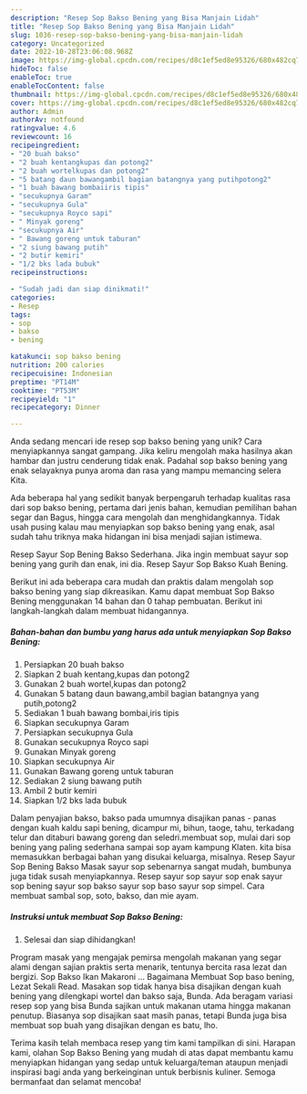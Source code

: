 ```yaml
---
description: "Resep Sop Bakso Bening yang Bisa Manjain Lidah"
title: "Resep Sop Bakso Bening yang Bisa Manjain Lidah"
slug: 1036-resep-sop-bakso-bening-yang-bisa-manjain-lidah
category: Uncategorized
date: 2022-10-28T23:06:08.968Z
image: https://img-global.cpcdn.com/recipes/d8c1ef5ed8e95326/680x482cq70/sop-bakso-bening-foto-resep-utama.jpg
hideToc: false
enableToc: true
enableTocContent: false
thumbnail: https://img-global.cpcdn.com/recipes/d8c1ef5ed8e95326/680x482cq70/sop-bakso-bening-foto-resep-utama.jpg
cover: https://img-global.cpcdn.com/recipes/d8c1ef5ed8e95326/680x482cq70/sop-bakso-bening-foto-resep-utama.jpg
author: Admin
authorAv: notfound
ratingvalue: 4.6
reviewcount: 16
recipeingredient:
- "20 buah bakso"
- "2 buah kentangkupas dan potong2"
- "2 buah wortelkupas dan potong2"
- "5 batang daun bawangambil bagian batangnya yang putihpotong2"
- "1 buah bawang bombaiiris tipis"
- "secukupnya Garam"
- "secukupnya Gula"
- "secukupnya Royco sapi"
- " Minyak goreng"
- "secukupnya Air"
- " Bawang goreng untuk taburan"
- "2 siung bawang putih"
- "2 butir kemiri"
- "1/2 bks lada bubuk"
recipeinstructions:

- "Sudah jadi dan siap dinikmati!"
categories:
- Resep
tags:
- sop
- bakso
- bening

katakunci: sop bakso bening 
nutrition: 200 calories
recipecuisine: Indonesian
preptime: "PT14M"
cooktime: "PT53M"
recipeyield: "1"
recipecategory: Dinner

---
```





Anda sedang mencari ide resep sop bakso bening yang unik? Cara menyiapkannya sangat gampang. Jika keliru mengolah maka hasilnya akan hambar dan justru cenderung tidak enak. Padahal sop bakso bening yang enak selayaknya punya aroma dan rasa yang mampu memancing selera Kita.





Ada beberapa hal yang sedikit banyak berpengaruh terhadap kualitas rasa dari sop bakso bening, pertama dari jenis bahan, kemudian pemilihan bahan segar dan Bagus, hingga cara mengolah dan menghidangkannya. Tidak usah pusing kalau mau menyiapkan sop bakso bening yang enak,      asal sudah tahu triknya maka hidangan ini bisa menjadi sajian istimewa.














Resep Sayur Sop Bening Bakso Sederhana. Jika ingin membuat sayur sop bening yang gurih dan enak, ini dia. Resep Sayur Sop Bakso Kuah Bening.






Berikut ini ada beberapa cara mudah dan praktis dalam mengolah sop bakso bening yang siap dikreasikan. Kamu dapat membuat Sop Bakso Bening menggunakan 14 bahan dan 0 tahap pembuatan. Berikut ini langkah-langkah dalam membuat hidangannya.

<!--inarticleads1-->

##### Bahan-bahan dan bumbu yang harus ada untuk menyiapkan Sop Bakso Bening:

1. Persiapkan 20 buah bakso
1. Siapkan 2 buah kentang,kupas dan potong2
1. Gunakan 2 buah wortel,kupas dan potong2
1. Gunakan 5 batang daun bawang,ambil bagian batangnya yang putih,potong2
1. Sediakan 1 buah bawang bombai,iris tipis
1. Siapkan secukupnya Garam
1. Persiapkan secukupnya Gula
1. Gunakan secukupnya Royco sapi
1. Gunakan  Minyak goreng
1. Siapkan secukupnya Air
1. Gunakan  Bawang goreng untuk taburan
1. Sediakan 2 siung bawang putih
1. Ambil 2 butir kemiri
1. Siapkan 1/2 bks lada bubuk


Dalam penyajian bakso, bakso pada umumnya disajikan panas - panas dengan kuah kaldu sapi bening, dicampur mi, bihun, taoge, tahu, terkadang telur dan ditaburi bawang goreng dan seledri.membuat sop, mulai dari sop bening yang paling sederhana sampai sop ayam kampung Klaten. kita bisa memasukkan berbagai bahan yang disukai keluarga, misalnya. Resep Sayur Sop Bening Bakso Masak sayur sop sebenarnya sangat mudah, bumbunya juga tidak susah menyiapkannya. Resep sayur sop sayur sop enak sayur sop bening sayur sop bakso sayur sop baso sayur sop simpel. Cara membuat sambal sop, soto, bakso, dan mie ayam. 

<!--inarticleads2-->

##### Instruksi untuk membuat Sop Bakso Bening:


1. Selesai dan siap dihidangkan!

Program masak yang mengajak pemirsa mengolah makanan yang segar alami dengan sajian praktis serta menarik, tentunya bercita rasa lezat dan bergizi. Sop Bakso Ikan Makaroni … Bagaimana Membuat Sop baso bening, Lezat Sekali Read. Masakan sop tidak hanya bisa disajikan dengan kuah bening yang dilengkapi wortel dan bakso saja, Bunda. Ada beragam variasi resep sop yang bisa Bunda sajikan untuk makanan utama hingga makanan penutup. Biasanya sop disajikan saat masih panas, tetapi Bunda juga bisa membuat sop buah yang disajikan dengan es batu, lho. 

Terima kasih telah membaca resep yang tim kami tampilkan di sini. Harapan kami, olahan Sop Bakso Bening yang mudah di atas dapat membantu kamu menyiapkan hidangan yang sedap untuk keluarga/teman ataupun menjadi inspirasi bagi anda yang berkeinginan untuk berbisnis kuliner. Semoga bermanfaat dan selamat mencoba!
